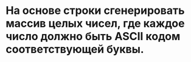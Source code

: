 # На основе строки сгенерировать массив целых чисел, где каждое число должно быть ASCII кодом соответствующей буквы.
